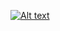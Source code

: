 [![Alt text](https://img.youtube.com/vi/m3dsosy3Z8E/0.jpg)](https://www.youtube.com/watch?v=m3dsosy3Z8E)